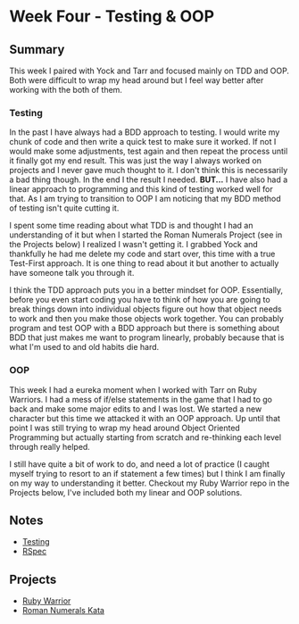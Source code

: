 # Week Four - Testing & OOP

## Summary

This week I paired with Yock and Tarr and focused mainly on TDD and OOP. Both were difficult to wrap my head around but I feel way better after working with the both of them.

### Testing

In the past I have always had a BDD approach to testing. I would write my chunk of code and then write a quick test to make sure it worked. If not I would make some adjustments, test again and then repeat the process until it finally got my end result. This was just the way I always worked on projects and I never gave much thought to it. I don't think this is necessarily a bad thing though. In the end I the result I needed. **BUT...** I have also had a linear approach to programming and this kind of testing worked well for that. As I am trying to transition to OOP I am noticing that my BDD method of testing isn't quite cutting it.

I spent some time reading about what TDD is and thought I had an understanding of it but when I started the Roman Numerals Project (see in the Projects below) I realized I wasn't getting it. I grabbed Yock and thankfully he had me delete my code and start over, this time with a true Test-First approach. It is one thing to read about it but another to actually have someone talk you through it.

I think the TDD approach puts you in a better mindset for OOP. Essentially, before you even start coding you have to think of how you are going to break things down into individual objects figure out how that object needs to work and then you make those objects work together. You can probably program and test OOP with a BDD approach but there is something about BDD that just makes me want to program linearly, probably because that is what I'm used to and old habits die hard.

### OOP

This week I had a eureka moment when I worked with Tarr on Ruby Warriors. I had a mess of if/else statements in the game that I had to go back and make some major edits to and I was lost. We started a new character but this time we attacked it with an OOP approach. Up until that point I was still trying to wrap my head around Object Oriented Programming but actually starting from scratch and re-thinking each level through really helped.

I still have quite a bit of work to do, and need a lot of practice (I caught myself trying to resort to an if statement a few times) but I think I am finally on my way to understanding it better. Checkout my Ruby Warrior repo in the Projects below, I've included both my linear and OOP solutions.

## Notes

* [Testing](../notes/testing.md)
* [RSpec](../notes/rspec/README.md)

## Projects

* [Ruby Warrior](https://github.com/kaseybon/ruby-warrior)
* [Roman Numerals Kata](https://github.com/kaseybon/katas/tree/master/ruby/roman-numerals)